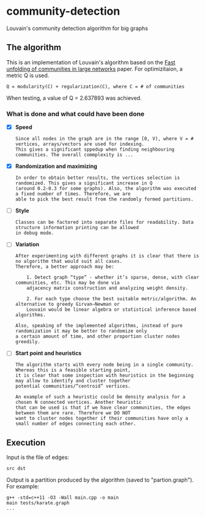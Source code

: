 # community-detection
Louvain's community detection algorithm for big graphs

## The algorithm

This is an implementation of Louvain's algorithm based on the [Fast unfolding of communities in large networks](https://arxiv.org/abs/0803.0476) paper.
For optimizitaion, a metric Q is used.
```
Q = modularity(C) + regularization(C), where C = # of communities
```
When testing, a value of Q = 2.637893 was achieved.

### What is done and what could have been done
- [x] **Speed**
      
      Since all nodes in the graph are in the range [0, V), where V = # vertices, arrays/vectors are used for indexing.
      This gives a significant sppedup when finding neighbouring communities. The overall commplexity is ...

- [x] **Randomization and maximizing**
      
      In order to obtain better results, the vertices selection is randomized. This gives a significant increase in Q
      (around 0.2-0.3 for some graphs). Also, the algorithm was executed a fixed number of times. Therefore, we are
      able to pick the best result from the randomly formed partitions.

- [ ] **Style**
  
      Classes can be factored into separate files for readability. Data structure information printing can be allowed
      in debug mode.

- [ ] **Variation**

      After experimenting with different graphs it is clear that there is no algorithm that would suit all cases.
      Therefore, a better approach may be:
      
          1. Detect graph “type” - whether it’s sparse, dense, with clear communities, etc. This may be done via
          adjacency matrix construction and analyzing weight density.
          
          2. For each type choose the best suitable metric/algorithm. An alternative to greedy Girvan–Newman or
          Louvain would be linear algebra or statistical inference based algorithms.
      
      Also, speaking of the implemented algorithms, instead of pure randomization it may be better to randomize only
      a certain amount of time, and other proportion cluster nodes greedily.
      
- [ ] **Start point and heuristics**

      The algorithm starts with every node being in a single community. Whereas this is a feasible starting point,
      it is clear that some inspection with heuristics in the beginning may allow to identify and cluster together
      potential communities/“centroid” vertices.

      An example of such a heuristic could be density analysis for a chosen N connected vertices. Another heuristic
      that can be used is that if we have clear communities, the edges between them are rare. Therefore we DO NOT
      want to cluster nodes together if their communities have only a small number of edges connecting each other.

## Execution
Input is the file of edges:
```
src dst
```
Output is a partition produced by the algorithm (saved to "partion.graph").
For example:
```
g++ -std=c++11 -O3 -Wall main.cpp -o main
main tests/karate.graph
...
```

